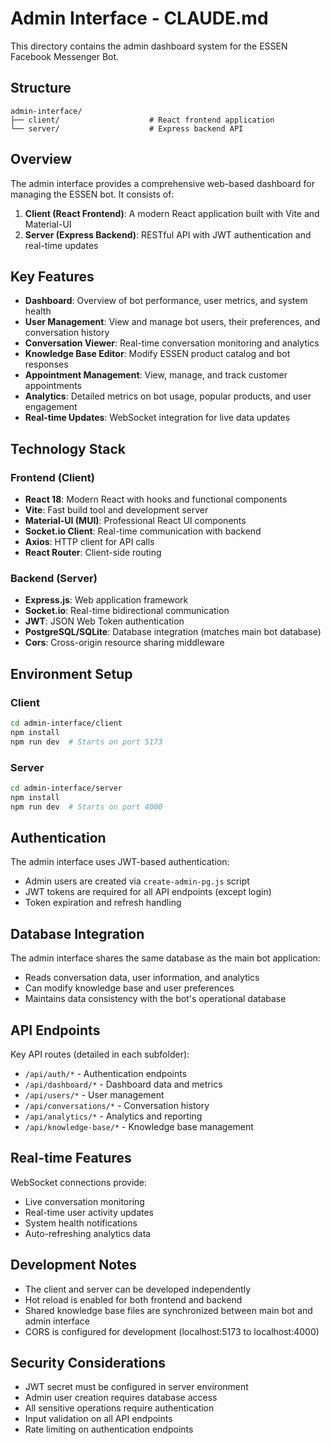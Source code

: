 # Admin Interface - CLAUDE.md

This directory contains the admin dashboard system for the ESSEN Facebook Messenger Bot.

## Structure

```
admin-interface/
├── client/                    # React frontend application
└── server/                    # Express backend API
```

## Overview

The admin interface provides a comprehensive web-based dashboard for managing the ESSEN bot. It consists of:

1. **Client (React Frontend)**: A modern React application built with Vite and Material-UI
2. **Server (Express Backend)**: RESTful API with JWT authentication and real-time updates

## Key Features

- **Dashboard**: Overview of bot performance, user metrics, and system health
- **User Management**: View and manage bot users, their preferences, and conversation history
- **Conversation Viewer**: Real-time conversation monitoring and analytics
- **Knowledge Base Editor**: Modify ESSEN product catalog and bot responses
- **Appointment Management**: View, manage, and track customer appointments
- **Analytics**: Detailed metrics on bot usage, popular products, and user engagement
- **Real-time Updates**: WebSocket integration for live data updates

## Technology Stack

### Frontend (Client)
- **React 18**: Modern React with hooks and functional components
- **Vite**: Fast build tool and development server
- **Material-UI (MUI)**: Professional React UI components
- **Socket.io Client**: Real-time communication with backend
- **Axios**: HTTP client for API calls
- **React Router**: Client-side routing

### Backend (Server)
- **Express.js**: Web application framework
- **Socket.io**: Real-time bidirectional communication
- **JWT**: JSON Web Token authentication
- **PostgreSQL/SQLite**: Database integration (matches main bot database)
- **Cors**: Cross-origin resource sharing middleware

## Environment Setup

### Client
```bash
cd admin-interface/client
npm install
npm run dev  # Starts on port 5173
```

### Server
```bash
cd admin-interface/server
npm install
npm run dev  # Starts on port 4000
```

## Authentication

The admin interface uses JWT-based authentication:
- Admin users are created via `create-admin-pg.js` script
- JWT tokens are required for all API endpoints (except login)
- Token expiration and refresh handling

## Database Integration

The admin interface shares the same database as the main bot application:
- Reads conversation data, user information, and analytics
- Can modify knowledge base and user preferences
- Maintains data consistency with the bot's operational database

## API Endpoints

Key API routes (detailed in each subfolder):
- `/api/auth/*` - Authentication endpoints
- `/api/dashboard/*` - Dashboard data and metrics
- `/api/users/*` - User management
- `/api/conversations/*` - Conversation history
- `/api/analytics/*` - Analytics and reporting
- `/api/knowledge-base/*` - Knowledge base management

## Real-time Features

WebSocket connections provide:
- Live conversation monitoring
- Real-time user activity updates
- System health notifications
- Auto-refreshing analytics data

## Development Notes

- The client and server can be developed independently
- Hot reload is enabled for both frontend and backend
- Shared knowledge base files are synchronized between main bot and admin interface
- CORS is configured for development (localhost:5173 to localhost:4000)

## Security Considerations

- JWT secret must be configured in server environment
- Admin user creation requires database access
- All sensitive operations require authentication
- Input validation on all API endpoints
- Rate limiting on authentication endpoints